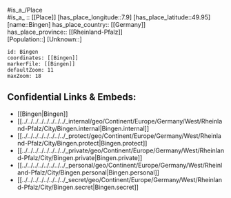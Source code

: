 ﻿---
location: [49.95,7.9] 
mapzoom: [7,12] 
mapmarker: city 
type: City
tags:
- geo/City


SpocWebEntityId: 29189
isDeleted: false
confidential: public

---
#is_a_/Place  
#is_a_ :: [[Place]] 
[has_place_longitude::7.9] 
[has_place_latitude::49.95] 
[name::Bingen] 
has_place_country:: [[Germany]]  
has_place_province:: [[Rheinland-Pfalz]]  
[Population::] 
[Unknown::] 


```leaflet
id: Bingen
coordinates: [[Bingen]] 
markerFile: [[Bingen]] 
defaultZoom: 11 
maxZoom: 18
```


## Confidential Links & Embeds: 
- [[Bingen|Bingen]]  
- [[../../../../../../../../_internal/geo/Continent/Europe/Germany/West/Rheinland-Pfalz/City/Bingen.internal|Bingen.internal]] 
- [[../../../../../../../../_protect/geo/Continent/Europe/Germany/West/Rheinland-Pfalz/City/Bingen.protect|Bingen.protect]] 
- [[../../../../../../../../_private/geo/Continent/Europe/Germany/West/Rheinland-Pfalz/City/Bingen.private|Bingen.private]] 
- [[../../../../../../../../_personal/geo/Continent/Europe/Germany/West/Rheinland-Pfalz/City/Bingen.personal|Bingen.personal]] 
- [[../../../../../../../../_secret/geo/Continent/Europe/Germany/West/Rheinland-Pfalz/City/Bingen.secret|Bingen.secret]] 
